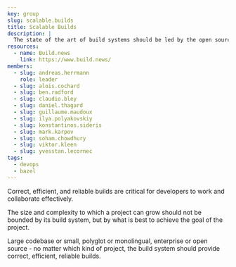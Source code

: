 ```yaml
---
key: group
slug: scalable.builds
title: Scalable Builds
description: |
  The state of the art of build systems should be led by the open source ecosystem. The necessary tools and infrastructure should be readily available and accessible for anyone from open source to enterprise projects.
resources:
  - name: Build.news
    link: https://www.build.news/
members:
  - slug: andreas.herrmann
    role: leader
  - slug: alois.cochard
  - slug: ben.radford
  - slug: claudio.bley
  - slug: daniel.thagard
  - slug: guillaume.maudoux
  - slug: ilya.polyakovskiy
  - slug: konstantinos.sideris
  - slug: mark.karpov
  - slug: soham.chowdhury
  - slug: viktor.kleen
  - slug: yvesstan.lecornec
tags:
  - devops
  - bazel
---
```


Correct, efficient, and reliable builds are critical for developers to
work and collaborate effectively.

The size and complexity to which a project can grow should not be bounded by its
build system, but by what is best to achieve the goal of the project.

Large codebase or small, polyglot or monolingual, enterprise or open source -
no matter which kind of project, the build system should provide correct,
efficient, reliable builds.
